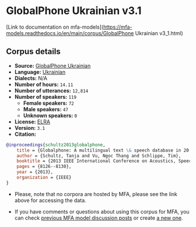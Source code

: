 
# GlobalPhone Ukrainian v3.1

[Link to documentation on mfa-models](https://mfa-models.readthedocs.io/en/main/corpus/GlobalPhone Ukrainian v3_1.html)

## Corpus details

- **Source:** [GlobalPhone Ukrainian](https://catalogue.elra.info/en-us/repository/browse/ELRA-S0377/)
- **Language:** [Ukrainian](https://en.wikipedia.org/wiki/Ukrainian_language)
- **Dialects:** N/A
- **Number of hours:** `14.11`
- **Number of utterances:** `12,814`
- **Number of speakers:** `119`
  - **Female speakers:** `72`
  - **Male speakers:** `47`
  - **Unknown speakers:** `0`
- **License:** [ELRA](https://www.elra.info/en/services-around-lrs/distribution/licensing/)
- **Version:** `3.1`
- **Citation:**
```bibtex
@inproceedings{schultz2013globalphone,
	title = {Globalphone: A multilingual text \& speech database in 20 languages},
	author = {Schultz, Tanja and Vu, Ngoc Thang and Schlippe, Tim},
	booktitle = {2013 IEEE International Conference on Acoustics, Speech and Signal Processing},
	pages = {8126--8130},
	year = {2013},
	organization = {IEEE}
}
```

- Please, note that no corpora are hosted by MFA, please see the link above for accessing the data.

- If you have comments or questions about using this corpus for MFA, you can check [previous MFA model discussion posts](https://github.com/MontrealCorpusTools/mfa-models/discussions?discussions_q=GlobalPhone+Ukrainian+v3.1) or create [a new one](https://github.com/MontrealCorpusTools/mfa-models/discussions/new).

